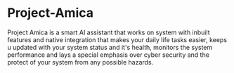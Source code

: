 # Project-Amica
Project Amica is a smart AI assistant that works on system with inbuilt features and native integration that makes your daily life tasks easier, keeps u updated with your system status and it's health, monitors the system performance and lays a special emphasis over cyber security and the protect of your system from any possible hazards. 
